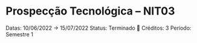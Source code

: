 # Prospecção Tecnológica – NIT03

Datas: 10/06/2022 → 15/07/2022
Status: Terminado 🙌
Créditos: 3
Período: Semestre 1